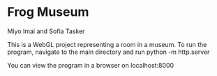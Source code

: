 # Frog Museum
Miyo Imai and Sofia Tasker

This is a WebGL project representing a room in a museum. To run the program, navigate to the main directory and run python -m http.server

You can view the program in a browser on localhost:8000
